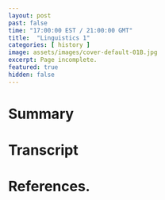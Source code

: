 ```yaml
---
layout: post
past: false
time: "17:00:00 EST / 21:00:00 GMT"
title:  "Linguistics 1"
categories: [ history ]
image: assets/images/cover-default-01B.jpg
excerpt: Page incomplete.
featured: true
hidden: false
---
```


<!-- # Title brainstorm

 -->

<!-- # Exerpt

-->

# Summary

# Transcript

# References.